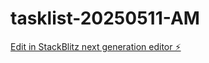 # tasklist-20250511-AM

[Edit in StackBlitz next generation editor ⚡️](https://stackblitz.com/~/github.com/Seailo/tasklist-20250511-AM)